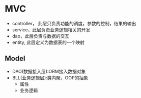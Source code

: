 # MVC

* controller， 此层只负责功能的调度，参数的控制，结果的输出
* service，此层负责业务逻辑相关的开发
* dao，此层负责与数据的交互
* entity, 此层定义为数据表的一个映射

## Model

* DAO(数据接入层):ORM接入数据对象
* BLL(业务逻辑层):类内聚，OOP的抽象
    - 属性
    - 业务逻辑
